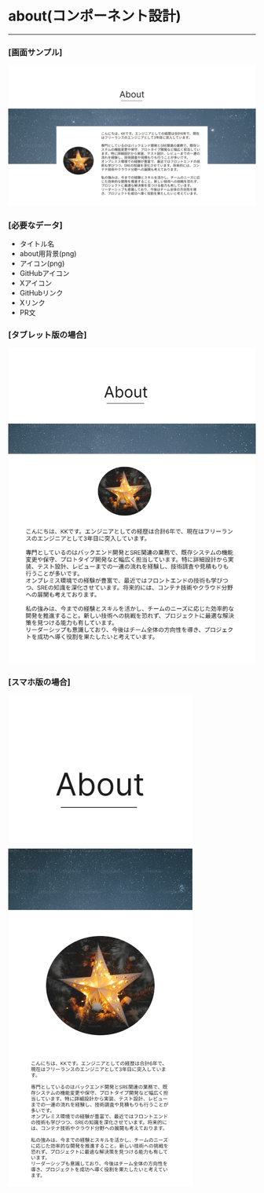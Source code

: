 # about(コンポーネント設計)

---

### [画面サンプル]

![コンポーネント](img/about_design.png)

### [必要なデータ]

- タイトル名
- about用背景(png)
- アイコン(png)
- GitHubアイコン
- Xアイコン
- GitHubリンク
- Xリンク
- PR文

### [タブレット版の場合]

![タブレット版コンポーネント](img/about_tablet.png)

### [スマホ版の場合]

![スマホ版コンポーネント](img/about_iphone.png)